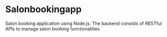 # Salonbookingapp
Salon booking application using Node.js. The backend consists of RESTful APIs to manage salon booking functionalities

